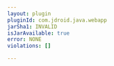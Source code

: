 ```yaml
---
layout: plugin
pluginId: com.jdroid.java.webapp
jarSha1: INVALID
isJarAvailable: true
error: NONE
violations: []

---
```

